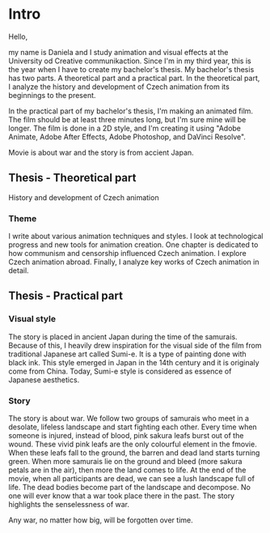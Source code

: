 # Intro
Hello,
 
 my name is Daniela and I study animation and visual effects at the University od Creative communikaction. Since I'm in my third year, this is the year when I have to create my bachelor's thesis.
My bachelor's thesis has two parts. A theoretical part and a practical part.
In the theoretical part, I analyze the history and development of Czech animation from its beginnings to the present. 

In the practical part of my bachelor's thesis, I'm making an animated film. The film should be at least three minutes long, but I'm sure mine will be longer. The film is done in a 2D style, and I'm creating it using "Adobe Animate, Adobe After Effects, Adobe Photoshop, and DaVinci Resolve".

Movie is about war and the story is from accient Japan. 

## Thesis - Theoretical part
History and development of Czech animation

### Theme
I write about various animation techniques and styles. I look at technological progress and new tools for animation creation. One chapter is dedicated to how communism and censorship influenced Czech animation. I explore Czech animation abroad. Finally, I analyze key works of Czech animation in detail.

## Thesis - Practical part

### Visual style
The story is placed in ancient Japan during the time of the samurais. Because of this, I heavily drew inspiration for the visual side of the film from traditional Japanese art called Sumi-e. It is a type of painting done with black ink. This style emerged in Japan in the 14th century and it is originaly come from China. Today, Sumi-e style is considered as essence of Japanese aesthetics.

### Story
The story is about war. We follow two groups of samurais who meet in a desolate, lifeless landscape and start fighting each other. Every time when someone is injured, instead of blood, pink sakura leafs burst out of the wound. These vivid pink leafs are the only colourful element in the fmovie. When these leafs fall to the ground, the barren and dead land starts turning green. When more samurais lie on the ground and bleed (more sakura petals are in the air), then more the land comes to life. At the end of the movie, when all participants are dead, we can see a lush landscape full of life. The dead bodies become part of the landscape and decompose. No one will ever know that a war took place there in the past. The story highlights the senselessness of war.

Any war, no matter how big, will be forgotten over time.
